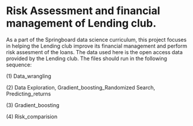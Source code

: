 # Risk Assessment and financial management of Lending club. 

As a part of the Springboard data science curriculum, this project focuses in helping the Lending club improve its financial management and perform risk assesment of the loans. The data used here is the open access data provided by the Lending club. The files should run in the following sequence: 

(1) Data_wrangling

(2) Data Exploration, Gradient_boosting_Randomized Search, Predicting_returns

(3) Gradient_boosting

(4) Risk_comparision


